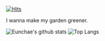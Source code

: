 [![Hits](https://hits.seeyoufarm.com/api/count/incr/badge.svg?url=https%3A%2F%2Fgithub.com%2Fkec0130&count_bg=%2379C83D&title_bg=%23555555&icon=googlekeep.svg&icon_color=%23E7E7E7&title=visits&edge_flat=false)](https://hits.seeyoufarm.com)

I wanna make my garden greener.

![Eunchae's github stats](https://github-readme-stats.vercel.app/api?username=kec0130&show_icons=true&hide=issues,prs)
![Top Langs](https://github-readme-stats.vercel.app/api/top-langs/?username=kec0130&layout=compact&hide=javascript,html,css,scss)
